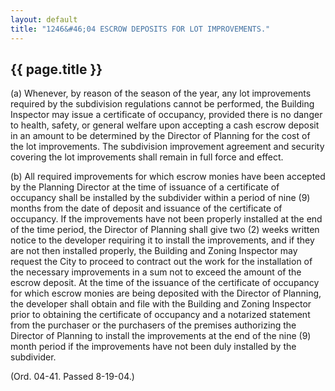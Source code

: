 ```yaml
---
layout: default 
title: "1246&#46;04 ESCROW DEPOSITS FOR LOT IMPROVEMENTS."
---
```


{{ page.title }}
----------------

​(a) Whenever, by reason of the season of the year, any lot improvements
required by the subdivision regulations cannot be performed, the
Building Inspector may issue a certificate of occupancy, provided there
is no danger to health, safety, or general welfare upon accepting a cash
escrow deposit in an amount to be determined by the Director of Planning
for the cost of the lot improvements. The subdivision improvement
agreement and security covering the lot improvements shall remain in
full force and effect.

​(b) All required improvements for which escrow monies have been
accepted by the Planning Director at the time of issuance of a
certificate of occupancy shall be installed by the subdivider within a
period of nine (9) months from the date of deposit and issuance of the
certificate of occupancy. If the improvements have not been properly
installed at the end of the time period, the Director of Planning shall
give two (2) weeks written notice to the developer requiring it to
install the improvements, and if they are not then installed properly,
the Building and Zoning Inspector may request the City to proceed to
contract out the work for the installation of the necessary improvements
in a sum not to exceed the amount of the escrow deposit. At the time of
the issuance of the certificate of occupancy for which escrow monies are
being deposited with the Director of Planning, the developer shall
obtain and file with the Building and Zoning Inspector prior to
obtaining the certificate of occupancy and a notarized statement from
the purchaser or the purchasers of the premises authorizing the Director
of Planning to install the improvements at the end of the nine (9) month
period if the improvements have not been duly installed by the
subdivider.

(Ord. 04-41. Passed 8-19-04.)
